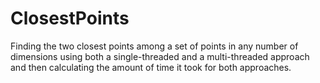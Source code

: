 # ClosestPoints
Finding the two closest points among a set of points in any number of dimensions using both a single-threaded and a multi-threaded approach and then calculating the amount of time it took for both approaches.
